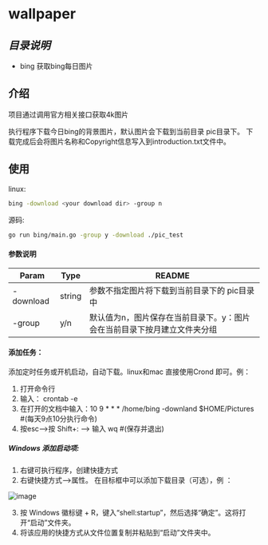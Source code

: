 # wallpaper
## _目录说明_
- bing 获取bing每日图片


## 介绍
项目通过调用官方相关接口获取4k图片

执行程序下载今日bing的背景图片，默认图片会下载到当前目录 pic目录下。
下载完成后会将图片名称和Copyright信息写入到introduction.txt文件中。


## 使用
linux:
```sh
bing -download <your download dir> -group n
```
源码:
```sh
go run bing/main.go -group y -download ./pic_test
```
#### 参数说明
| Param | Type |README |
| ------ | ------ | ------ |
| -download |string| 参数不指定图片将下载到当前目录下的 pic目录中 |
| -group |y/n| 默认值为n，图片保存在当前目录下。y：图片会在当前目录下按月建立文件夹分组 |

#### 添加任务：
添加定时任务或开机启动，自动下载。linux和mac 直接使用Crond 即可。例：
1. 打开命令行
2. 输入： crontab -e
3. 在打开的文档中输入：10 9 * * * /home/bing -downland $HOME/Pictures  #(每天9点10分执行命令)
4. 按esc-->按 Shift+: --> 输入 wq #(保存并退出)


##### Windows 添加启动项:
1. 右键可执行程序，创建快捷方式
2. 右键快捷方式-->属性。 在目标框中可以添加下载目录（可选），例 ：
  
  ![image](https://user-images.githubusercontent.com/7802535/188383830-34f24711-f9ab-4e52-82f2-0fddd447e6b5.png)
  
3. 按 Windows 徽标键  + R，键入“shell:startup”，然后选择“确定”。这将打开“启动”文件夹。
4. 将该应用的快捷方式从文件位置复制并粘贴到“启动”文件夹中。

